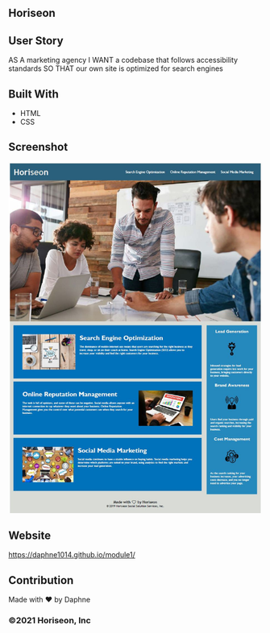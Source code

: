 ## Horiseon

## User Story
AS A marketing agency
I WANT a codebase that follows accessibility standards
SO THAT our own site is optimized for search engines

## Built With
* HTML
* CSS

## Screenshot
![screenshot of the page](./assets/images/horiseon-webpage-capture.JPG?raw=true "Screenshot")

## Website
https://daphne1014.github.io/module1/

## Contribution
Made with ❤️ by Daphne
### ©️2021 Horiseon, Inc 
